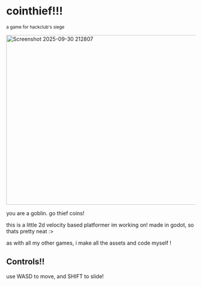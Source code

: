 # cointhief!!!
<sup>a game for hackclub's siege</sup>

<img width="1070" height="452" alt="Screenshot 2025-09-30 212807" src="https://github.com/user-attachments/assets/9628b83f-fa36-46c2-bdc1-9bd02b4515b6" />

you are a goblin. go thief coins!

this is a little 2d velocity based platformer im working on! made in godot, so thats pretty neat :>

as with all my other games, i make all the assets and code myself !

## Controls!!

​use WASD to move, and SHIFT to slide!

